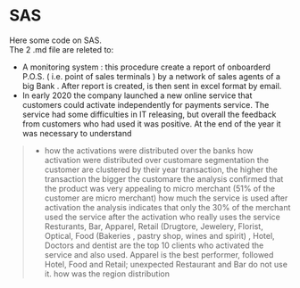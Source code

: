 # SAS
Here some code on SAS.  
The 2 .md file are releted to:

* A monitoring system : this procedure create a report of onboarderd P.O.S. ( i.e. point of sales terminals ) by a network of sales agents of a big Bank .
After report is created, is then sent in excel format by email.   
* In early 2020 the company launched a new online service that customers could activate independently for payments service.
The service had some difficulties in IT releasing, but overall the feedback from customers who had used it was positive.
At the end of the year it was necessary to understand

> * how the activations were distributed over the banks
how activation were distributed over customare segmentation
the customer are clustered by their year transaction, the higher the transaction the bigger the customare
the analysis confirmed that the product was very appealing to micro merchant (51% of the customer are micro merchant)
how much the service is used after activation
the analysis indicates that only the 30% of the merchant used the service after the activation
who really uses the service
Resturants, Bar, Apparel, Retail (Drugtore, Jewelery, Florist, Optical, Food (Bakeries , pastry shop, wines and spirit) , Hotel, Doctors and dentist
are the top 10 clients who activated the service and also used. Apparel is the best performer, followed Hotel, Food and Retail; unexpected Restaurant and Bar do not use it.
how was the region distribution
